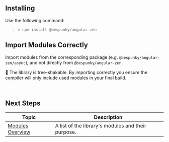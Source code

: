 ## Installing
Use the following command:

> `> npm install @bespunky/angular-zen`

## Import Modules Correctly
Import modules from the corresponding package (e.g. `@bespunky/angular-zen/async`), and not directly from `@bespunky/angular-zen`.

🌳 The library is tree-shakable. By importing correctly you ensure the compiler will only include used modules in your final build.

<br/>

## Next Steps

| Topic              | Description                                            |
|--------------------|--------------------------------------------------------|
| [Modules Overview](modules-overview.html) | A list of the library's modules and their purpose. |